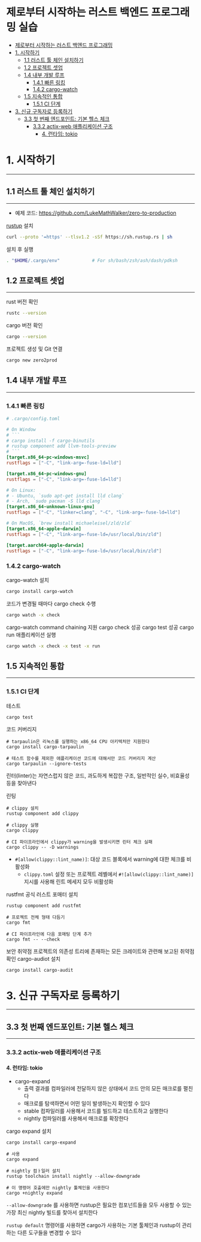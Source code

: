 # 제로부터 시작하는 러스트 백엔드 프로그래밍 실습


<!-- TOC -->
* [제로부터 시작하는 러스트 백엔드 프로그래밍](#제로부터-시작하는-러스트-백엔드-프로그래밍)
* [1. 시작하기](#1-시작하기)
  * [1.1 러스트 툴 체인 설치하기](#11-러스트-툴-체인-설치하기)
  * [1.2 프로젝트 셋업](#12-프로젝트-셋업)
  * [1.4 내부 개발 루프](#14-내부-개발-루프)
    * [1.4.1 빠른 링킹](#141-빠른-링킹)
    * [1.4.2 cargo-watch](#142-cargo-watch)
  * [1.5 지속적인 통합](#15-지속적인-통합)
    * [1.5.1 CI 단계](#151-ci-단계)
* [3. 신규 구독자로 등록하기](#3-신규-구독자로-등록하기)
  * [3.3 첫 번째 엔드포인트: 기본 헬스 체크](#33-첫-번째-엔드포인트-기본-헬스-체크)
    * [3.3.2 actix-web 애플리케이션 구조](#332-actix-web-애플리케이션-구조)
      * [4. 런타임: tokio](#4-런타임-tokio)
<!-- TOC -->


# 1. 시작하기

---

## 1.1 러스트 툴 체인 설치하기

---

- 예제 코드: https://github.com/LukeMathWalker/zero-to-production

[rustup](https://rustup.rs/) 설치
```bash
curl --proto '=https' --tlsv1.2 -sSf https://sh.rustup.rs | sh
```

설치 후 실행
```bash
. "$HOME/.cargo/env"            # For sh/bash/zsh/ash/dash/pdksh
```


## 1.2 프로젝트 셋업

---

rust 버전 확인
```bash
rustc --version
```

cargo 버전 확인
```bash
cargo --version
```

프로젝트 생성 및 Git 연결
```bash
cargo new zero2prod
```


## 1.4 내부 개발 루프

---

### 1.4.1 빠른 링킹

```toml
# .cargo/config.toml

# On Window
# ```
# cargo install -f cargo-binutils
# rustup component add llvm-tools-preview
# ```
[target.x86_64-pc-windows-msvc]
rustflags = ["-C", "link-arg=-fuse-ld=lld"]

[target.x86_64-pc-windows-gnu]
rustflags = ["-C", "link-arg=-fuse-ld=lld"]

# On Linux:
# - Ubuntu, `sudo apt-get install lld clang`
# - Arch, `sudo pacman -S lld clang`
[target.x86_64-unknown-linux-gnu]
rustflags = ["-C", "linker=clang", "-C", "link-arg=-fuse-ld=lld"]

# On MacOS, `brew install michaeleisel/zld/zld`
[target.x86_64-apple-darwin]
rustflags = ["-C", "link-arg=-fuse-ld=/usr/local/bin/zld"]

[target.aarch64-apple-darwin]
rustflags = ["-C", "link-arg=-fuse-ld=/usr/local/bin/zld"]
```

### 1.4.2 cargo-watch

cargo-watch 설치
```bash
cargo install cargo-watch
```

코드가 변경될 때마다 cargo check  수행
```bash
cargo watch -x check
```

cargo-watch command chaining 지원 cargo check 성공 cargo test 성공 cargo run 애플리케이션 실행
```bash
cargo watch -x check -x test -x run
```


## 1.5 지속적인 통합

---

### 1.5.1 CI 단계

테스트
```shell
cargo test
```


코드 커버리지
```shell
# tarpaulin은 리눅스를 실행하는 x86_64 CPU 아키텍처만 지원한다
cargo install cargo-tarpaulin

# 테스트 함수를 제외한 애플리케이션 코드에 대해서만 코드 커버리지 계산
cargo tarpaulin --ignore-tests
```


린터(linter)는 자연스럽지 않은 코드, 과도하게 복잡한 구조, 일반적인 실수, 비효율성 등을 찾아낸다

린팅
```shell
# clippy 설치
rustup component add clippy

# clippy 실행
cargo clippy

# CI 파이프라인에서 clippy가 warning을 발생시키면 린터 체크 실패
cargo clippy -- -D warnings
```

- `#[allow(clippy::lint_name)]`:  대상 코드 블록에서 warning에 대한 체크를 비활성화
    - `clippy.toml` 설정 또는 프로젝트 레벨에서 `#![allow(clippy::lint_name)]` 지시를 사용해 린트 메세지 모두 비활성화

rustfmt 공식 러스트 포매터 설치
```shell
rustup component add rustfmt

# 프로젝트 전체 형태 다듬기
cargo fmt

# CI 파이프라인에 다음 포매팅 단계 추가
cargo fmt -- --check
```

보안 취약점
프로젝트의 의존성 트리에 존재하는 모든 크레이트와 관련해 보고된 취약점 확인 cargo-audiot 설치
```shell
cargo install cargo-audit
```



# 3. 신규 구독자로 등록하기

---

## 3.3 첫 번째 엔드포인트: 기본 헬스 체크

---

### 3.3.2 actix-web 애플리케이션 구조

#### 4. 런타임: tokio

- cargo-expand
    - 출력 결과를 컴파일러에 전달하지 않은 상태에서 코드 안의 모든 매크로를 펼친다
    - 매크로를 탐색하면서 어떤 일이 발생하는지 확인할  수 있다
    - stable 컴파일러를 사용해서 코드를 빌드하고 테스트하고 실행한다
    - nightly 컴파일러를 사용해서 매크로를 확장한다

cargo expand 설치
```shell
cargo install cargo-expand

# 사용
cargo expand

# nightly 컴ㅏ일러 설치
rustup toolchain install nightly --allow-downgrade

# 이 명령어 호출에만 nightly 툴체인을 사용한다
cargo +nightly expand
```

`--allow-downgrade` 를 사용하면 rustup은 필요한 컴포넌트들을 모두 사용할 수 있는 가장 최신 nightly 빌드를 찾아서 설치한다

`rustup default` 명령어를 사용하면 cargo가 사용하는 기본 툴체인과 rustup이 관리하는 다른 도구들을 변경할 수 있다